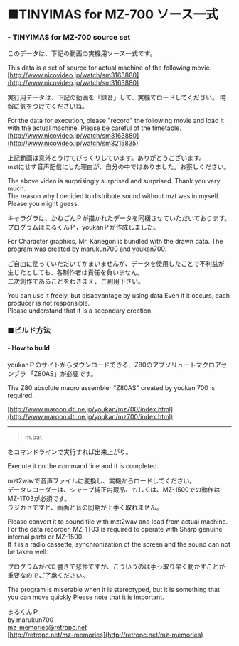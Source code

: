 # ■TINYIMAS for MZ-700 ソース一式
### - TINYIMAS for MZ-700 source set
このデータは、下記の動画の実機用ソース一式です。

This data is a set of source for actual machine of the following movie.<br>
[http://www.nicovideo.jp/watch/sm3163880](http://www.nicovideo.jp/watch/sm3163880)<br>

実行用データは、下記の動画を「録音」して、実機でロードしてください。
時報に気をつけてくださいね。

For the data for execution, please "record" the following movie and load it with the actual machine.
Please be careful of the timetable.<br>
[http://www.nicovideo.jp/watch/sm3163880](http://www.nicovideo.jp/watch/sm3215835)<br>

上記動画は意外とうけてびっくりしています。ありがとうございます。<br>
mztにせず音声配信にした理由が、自分の中ではありました。お察しください。<br>

The above video is surprisingly surprised and surprised. Thank you very much. <br>
The reason why I decided to distribute sound without mzt was in myself.<br>
Please you might guess.

キャラグラは、かねごんＰが描かれたデータを同梱させていただいております。
プログラムはまるくんＰ，youkanＰが作成しました。<br>

For Character graphics, Mr. Kanegon is bundled with the drawn data.
The program was created by marukun700 and youkan700.<br>

ご自由に使っていただいてかまいませんが、データを使用したことで不利益が
生じたとしても、各制作者は責任を負いません。<br>
二次創作であることをわきまえ、ご利用下さい。<br>

You can use it freely, but disadvantage by using data
Even if it occurs, each producer is not responsible. <br>
Please understand that it is a secondary creation. <br>

### ■ビルド方法
#### - How to build
youkanＰのサイトからダウンロードできる、Z80のアブソリュートマクロアセンブラ
「Z80AS」が必要です。<br>

The Z80 absolute macro assembler "Z80AS" created by youkan 700 is required. <br>

[http://www.maroon.dti.ne.jp/youkan/mz700/index.html](http://www.maroon.dti.ne.jp/youkan/mz700/index.html)
<hr>
<blockquote>
m.bat
</blockquote>

をコマンドラインで実行すれば出来上がり。<br>

Execute it on the command line and it is completed. <br>

mzt2wavで音声ファイルに変換し、実機からロードしてください。<br>
データレコーダーは、シャープ純正内蔵品、もしくは、MZ-1500での動作はMZ-1T03が必須です。<br>
ラジカセですと、画面と音の同期が上手く取れません。

Please convert it to sound file with mzt2wav and load from actual machine. <br>
For the data recorder, MZ-1T03 is required to operate with Sharp genuine internal parts or MZ-1500. <br>
If it is a radio cassette, synchronization of the screen and the sound can not be taken well.

プログラムがべた書きで悲惨ですが、こういうのは手っ取り早く動かすことが
重要なのでご了承ください。

The program is miserable when it is stereotyped, but it is something that you can move quickly
Please note that it is important.<br>

まるくんＰ<br>
by marukun700<br>
mz-memories@retropc.net<br>
[http://retropc.net/mz-memories](http://retropc.net/mz-memories)
